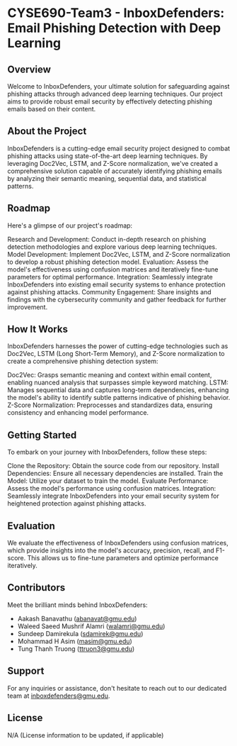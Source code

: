 # CYSE690-Team3 - InboxDefenders: Email Phishing Detection with Deep Learning

## Overview

Welcome to InboxDefenders, your ultimate solution for safeguarding against phishing attacks through advanced deep learning techniques. Our project aims to provide robust email security by effectively detecting phishing emails based on their content.

## About the Project

InboxDefenders is a cutting-edge email security project designed to combat phishing attacks using state-of-the-art deep learning techniques. By leveraging Doc2Vec, LSTM, and Z-Score normalization, we've created a comprehensive solution capable of accurately identifying phishing emails by analyzing their semantic meaning, sequential data, and statistical patterns.

## Roadmap

Here's a glimpse of our project's roadmap:

Research and Development: Conduct in-depth research on phishing detection methodologies and explore various deep learning techniques.
Model Development: Implement Doc2Vec, LSTM, and Z-Score normalization to develop a robust phishing detection model.
Evaluation: Assess the model's effectiveness using confusion matrices and iteratively fine-tune parameters for optimal performance.
Integration: Seamlessly integrate InboxDefenders into existing email security systems to enhance protection against phishing attacks.
Community Engagement: Share insights and findings with the cybersecurity community and gather feedback for further improvement.

## How It Works

InboxDefenders harnesses the power of cutting-edge technologies such as Doc2Vec, LSTM (Long Short-Term Memory), and Z-Score normalization to create a comprehensive phishing detection system:

Doc2Vec: Grasps semantic meaning and context within email content, enabling nuanced analysis that surpasses simple keyword matching.
LSTM: Manages sequential data and captures long-term dependencies, enhancing the model's ability to identify subtle patterns indicative of phishing behavior.
Z-Score Normalization: Preprocesses and standardizes data, ensuring consistency and enhancing model performance.

## Getting Started

To embark on your journey with InboxDefenders, follow these steps:

Clone the Repository: Obtain the source code from our repository.
Install Dependencies: Ensure all necessary dependencies are installed.
Train the Model: Utilize your dataset to train the model.
Evaluate Performance: Assess the model's performance using confusion matrices.
Integration: Seamlessly integrate InboxDefenders into your email security system for heightened protection against phishing attacks.

## Evaluation

We evaluate the effectiveness of InboxDefenders using confusion matrices, which provide insights into the model's accuracy, precision, recall, and F1-score. This allows us to fine-tune parameters and optimize performance iteratively.

## Contributors

Meet the brilliant minds behind InboxDefenders:

- Aakash Banavathu (abanavat@gmu.edu)
- Waleed Saeed Mushrif Alamri (walamri@gmu.edu)
- Sundeep Damirekula (sdamirek@gmu.edu)
- Mohammad H Asim (masim@gmu.edu)
- Tung Thanh Truong (ttruon3@gmu.edu)

## Support
For any inquiries or assistance, don't hesitate to reach out to our dedicated team at inboxdefenders@gmu.edu.

## License
N/A (License information to be updated, if applicable)

